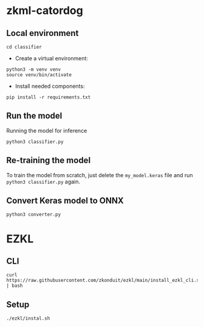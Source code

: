 # zkml-catordog

## Local environment

```
cd classifier
```

- Create a virtual environment:
```
python3 -m venv venv
source venv/bin/activate

```
- Install needed components: 
```
pip install -r requirements.txt
```

## Run the model

Running the model for inference
```
python3 classifier.py
```

## Re-training the model
To train the model from scratch, just delete the `my_model.keras` file and run `python3 classifier.py` again.


## Convert Keras model to ONNX
```
python3 converter.py
```


# EZKL

## CLI

```
curl https://raw.githubusercontent.com/zkonduit/ezkl/main/install_ezkl_cli.sh | bash
```

## Setup

```
./ezkl/instal.sh
```
